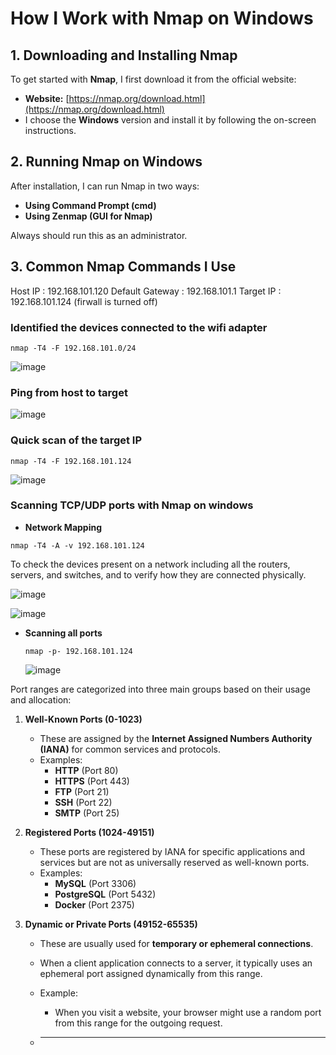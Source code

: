 # How I Work with Nmap on Windows

## 1. Downloading and Installing Nmap

To get started with **Nmap**, I first download it from the official website:

- **Website:** [https://nmap.org/download.html](https://nmap.org/download.html)
- I choose the **Windows** version and install it by following the on-screen instructions.

## 2. Running Nmap on Windows

After installation, I can run Nmap in two ways:

- **Using Command Prompt (cmd)**
- **Using Zenmap (GUI for Nmap)**

Always should run this as an administrator. 


## 3. Common Nmap Commands I Use

Host IP : 192.168.101.120
Default Gateway : 192.168.101.1
Target IP : 192.168.101.124 (firwall is turned off)


### Identified the devices connected to the wifi adapter 

  `nmap -T4 -F 192.168.101.0/24`

  ![image](https://github.com/user-attachments/assets/f994131e-0246-4314-8cb9-3770db809da2)


### Ping from host to target

  ![image](https://github.com/user-attachments/assets/0223f4e7-7fd3-4fbd-b1cc-3fd097137248)


### Quick scan of the target IP

  `nmap -T4 -F 192.168.101.124`

  ![image](https://github.com/user-attachments/assets/b98832e1-8bb8-4931-b5ed-da95aa57a654)



### Scanning TCP/UDP ports with Nmap on windows

-  **Network Mapping**

  `nmap -T4 -A -v 192.168.101.124`
  
  To check the devices present on a network including all the routers, servers, and switches, and to verify how they are connected physically.
   

  ![image](https://github.com/user-attachments/assets/1433778e-d2bf-4c0a-be83-c5112828aa1f)




  ![image](https://github.com/user-attachments/assets/ba3b7d53-9fd3-4f63-be56-cdd2cbcf9e22)



- **Scanning all ports**

  `nmap -p- 192.168.101.124`

  ![image](https://github.com/user-attachments/assets/da3041d9-ee2a-41b4-ba9f-9937bbf2f238)


Port ranges are categorized into three main groups based on their usage and allocation:

1. **Well-Known Ports (0-1023)**  
   - These are assigned by the **Internet Assigned Numbers Authority (IANA)** for common services and protocols.  
   - Examples:
     - **HTTP** (Port 80)
     - **HTTPS** (Port 443)
     - **FTP** (Port 21)
     - **SSH** (Port 22)
     - **SMTP** (Port 25)

2. **Registered Ports (1024-49151)**  
   - These ports are registered by IANA for specific applications and services but are not as universally reserved as well-known ports.  
   - Examples:
     - **MySQL** (Port 3306)
     - **PostgreSQL** (Port 5432)
     - **Docker** (Port 2375)

3. **Dynamic or Private Ports (49152-65535)**  
   - These are usually used for **temporary or ephemeral connections**.  
   - When a client application connects to a server, it typically uses an ephemeral port assigned dynamically from this range.  
   - Example:  
     - When you visit a website, your browser might use a random port from this range for the outgoing request.
 

   - **** 


